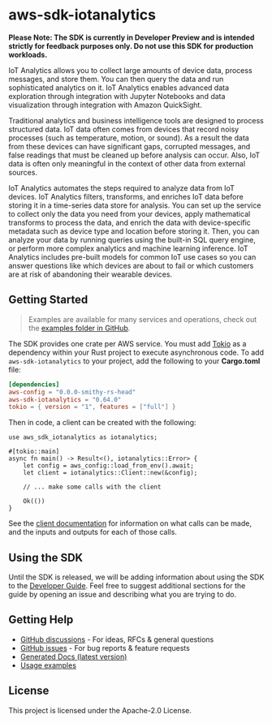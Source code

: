 # aws-sdk-iotanalytics

**Please Note: The SDK is currently in Developer Preview and is intended strictly for
feedback purposes only. Do not use this SDK for production workloads.**

IoT Analytics allows you to collect large amounts of device data, process messages, and store them. You can then query the data and run sophisticated analytics on it. IoT Analytics enables advanced data exploration through integration with Jupyter Notebooks and data visualization through integration with Amazon QuickSight.

Traditional analytics and business intelligence tools are designed to process structured data. IoT data often comes from devices that record noisy processes (such as temperature, motion, or sound). As a result the data from these devices can have significant gaps, corrupted messages, and false readings that must be cleaned up before analysis can occur. Also, IoT data is often only meaningful in the context of other data from external sources.

IoT Analytics automates the steps required to analyze data from IoT devices. IoT Analytics filters, transforms, and enriches IoT data before storing it in a time-series data store for analysis. You can set up the service to collect only the data you need from your devices, apply mathematical transforms to process the data, and enrich the data with device-specific metadata such as device type and location before storing it. Then, you can analyze your data by running queries using the built-in SQL query engine, or perform more complex analytics and machine learning inference. IoT Analytics includes pre-built models for common IoT use cases so you can answer questions like which devices are about to fail or which customers are at risk of abandoning their wearable devices.

## Getting Started

> Examples are available for many services and operations, check out the
> [examples folder in GitHub](https://github.com/awslabs/aws-sdk-rust/tree/main/examples).

The SDK provides one crate per AWS service. You must add [Tokio](https://crates.io/crates/tokio)
as a dependency within your Rust project to execute asynchronous code. To add `aws-sdk-iotanalytics` to
your project, add the following to your **Cargo.toml** file:

```toml
[dependencies]
aws-config = "0.0.0-smithy-rs-head"
aws-sdk-iotanalytics = "0.64.0"
tokio = { version = "1", features = ["full"] }
```

Then in code, a client can be created with the following:

```rust,no_run
use aws_sdk_iotanalytics as iotanalytics;

#[tokio::main]
async fn main() -> Result<(), iotanalytics::Error> {
    let config = aws_config::load_from_env().await;
    let client = iotanalytics::Client::new(&config);

    // ... make some calls with the client

    Ok(())
}
```

See the [client documentation](https://docs.rs/aws-sdk-iotanalytics/latest/aws_sdk_iotanalytics/client/struct.Client.html)
for information on what calls can be made, and the inputs and outputs for each of those calls.

## Using the SDK

Until the SDK is released, we will be adding information about using the SDK to the
[Developer Guide](https://docs.aws.amazon.com/sdk-for-rust/latest/dg/welcome.html). Feel free to suggest
additional sections for the guide by opening an issue and describing what you are trying to do.

## Getting Help

* [GitHub discussions](https://github.com/awslabs/aws-sdk-rust/discussions) - For ideas, RFCs & general questions
* [GitHub issues](https://github.com/awslabs/aws-sdk-rust/issues/new/choose) - For bug reports & feature requests
* [Generated Docs (latest version)](https://awslabs.github.io/aws-sdk-rust/)
* [Usage examples](https://github.com/awslabs/aws-sdk-rust/tree/main/examples)

## License

This project is licensed under the Apache-2.0 License.

